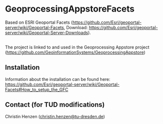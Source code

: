 # GeoprocessingAppstoreFacets 

Based on ESRI Geoportal Facets (https://github.com/Esri/geoportal-server/wiki/Geoportal-Facets, Download: https://github.com/Esri/geoportal-server/wiki/Geoportal-Server-Downloads).<br/><br/>

The project is linked to and used in the Geoprocessing Appstore project (https://github.com/GeoinformationSystems/GeoprocessingAppstore)

## Installation

Information about the installation can be found here: https://github.com/Esri/geoportal-server/wiki/Geoportal-Facets#How_to_setup_the_GFC

## Contact (for TUD modifications)
Christin Henzen (christin.henzen@tu-dresden.de)
